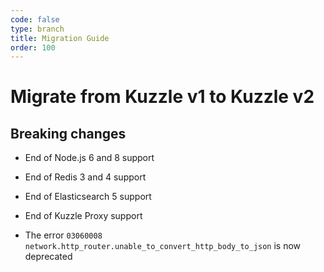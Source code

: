 ```yaml
---
code: false
type: branch
title: Migration Guide
order: 100
---
```


# Migrate from Kuzzle v1 to Kuzzle v2

## Breaking changes

  - End of Node.js 6 and 8 support
  - End of Redis 3 and 4 support
  - End of Elasticsearch 5 support
  - End of Kuzzle Proxy support

- The error `03060008 network.http_router.unable_to_convert_http_body_to_json` is now deprecated
